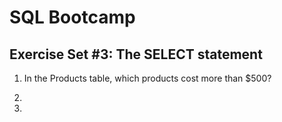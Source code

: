 # SQL Bootcamp

## Exercise Set #3: The SELECT statement

1. In the Products table, which products cost more than $500?

2. 
3. 
